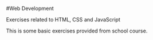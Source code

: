 #Web Development

Exercises related to HTML, CSS and JavaScript

This is some basic exercises provided from school course.
